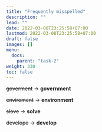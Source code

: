 ```yaml
---
title: "Frequently misspelled"
description: ""
lead: ""
date: 2022-03-08T23:25:58+07:00
lastmod: 2022-03-08T23:25:58+07:00
draft: false
images: []
menu:
  docs:
    parent: "task-2"
weight: 330
toc: false
---
```


~~goverment~~ → **government**

~~enviroment~~ → **environment**

~~slove~~ → **solve**

~~develope~~ → **develop**